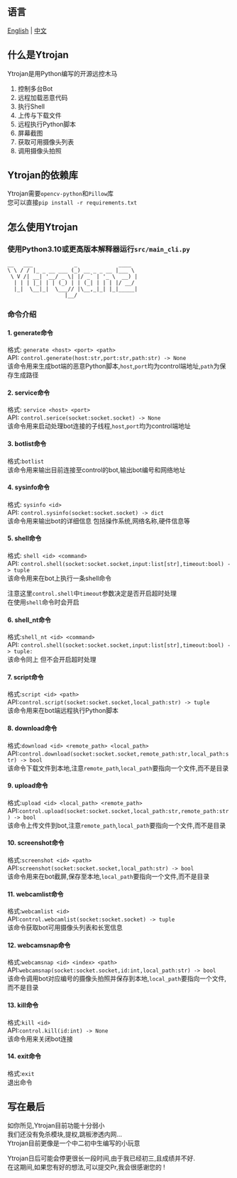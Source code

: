 ## 语言

[English](README_EN.md) | [中文](README.md)

## 什么是Ytrojan

Ytrojan是用Python编写的开源远控木马     

1. 控制多台Bot  
2. 远程加载恶意代码    
3. 执行Shell   
4. 上传与下载文件
5. 远程执行Python脚本   
6. 屏幕截图  
7. 获取可用摄像头列表  
8. 调用摄像头拍照  

## Ytrojan的依赖库     

Ytrojan需要`opencv-python`和`Pillow`库  
您可以直接`pip install -r requirements.txt`  

## 怎么使用Ytrojan

### 使用Python3.10或更高版本解释器运行`src/main_cli.py`  
    __   ___             _             ____  
    \ \ / / |_ _ __ ___ (_) __ _ _ __ |___ \ 
     \ V /| __| '__/ _ \| |/ _` | '_ \  __) |
      | | | |_| | | (_) | | (_| | | | |/ __/ 
      |_|  \__|_|  \___// |\__,_|_| |_|_____|
                      |__/   
 
### 命令介绍  

#### 1. generate命令   

格式: `generate <host> <port> <path>`  
API: `control.generate(host:str,port:str,path:str) -> None`   
该命令用来生成bot端的恶意Python脚本,`host`,`port`均为control端地址,`path`为保存生成路径   

#### 2. service命令     

格式: `service <host> <port>`      
API: `control.serice(socket:socket.socket) -> None`   
该命令用来启动处理bot连接的子线程,`host`,`port`均为control端地址  

#### 3. botlist命令  

格式:`botlist`  
该命令用来输出目前连接至control的bot,输出bot编号和网络地址  

#### 4. sysinfo命令  

格式: `sysinfo <id>`   
API: `control.sysinfo(socket:socket.socket) -> dict`    
该命令用来输出bot的详细信息 包括操作系统,网络名称,硬件信息等  

#### 5. shell命令  

格式: `shell <id> <command>`   
API: `control.shell(socket:socket.socket,input:list[str],timeout:bool) -> tuple`    
该命令用来在bot上执行一条shell命令     

注意这里`control.shell`中`timeout`参数决定是否开启超时处理   
在使用`shell`命令时会开启   

#### 6. shell_nt命令   
 
格式:`shell_nt <id> <command>`   
API: `control.shell(socket:socket.socket,input:list[str],timeout:bool) -> tuple:`  
该命令同上 但不会开启超时处理   

#### 7. script命令    

格式:`script <id> <path>`   
API:`control.script(socket:socket.socket,local_path:str) -> tuple`   
该命令用来在bot端远程执行Python脚本   

#### 8. download命令 

格式:`download <id> <remote_path> <local_path>`   
API:`control.download(socket:socket.socket,remote_path:str,local_path:str) -> bool`   
该命令下载文件到本地,注意`remote_path`,`local_path`要指向一个文件,而不是目录

#### 9. upload命令 

格式:`upload <id> <local_path> <remote_path>`   
API:`control.upload(socket:socket.socket,local_path:str,remote_path:str) -> bool`     
该命令上传文件到bot,注意`remote_path`,`local_path`要指向一个文件,而不是目录

#### 10. screenshot命令

格式:`screenshot <id> <path>`   
API:`screenshot(socket:socket.socket,local_path:str) -> bool`   
该命令用来在bot截屏,保存至本地,`local_path`要指向一个文件,而不是目录

#### 11. webcamlist命令  

格式:`webcamlist <id>`   
API:`control.webcamlist(socket:socket.socket) -> tuple`   
该命令获取bot可用摄像头列表和长宽信息  

#### 12. webcamsnap命令  

格式:`webcamsnap <id> <index> <path>`   
API:`webcamsnap(socket:socket.socket,id:int,local_path:str) -> bool`   
该命令调用bot对应编号的摄像头拍照并保存到本地,`local_path`要指向一个文件,而不是目录

#### 13. kill命令  

格式:`kill <id>`   
API:`control.kill(id:int) -> None`  
该命令用来关闭bot连接   

#### 14. exit命令   

格式:`exit`   
退出命令
  

## 写在最后  

如你所见,Ytrojan目前功能十分弱小   
我们还没有免杀模块,提权,跳板渗透内网...   
Ytrojan目前更像是一个中二初中生编写的小玩意   

Ytrojan日后可能会停更很长一段时间,由于我已经初三,且成绩并不好.  
在这期间,如果您有好的想法,可以提交Pr,我会很感谢您的 !
